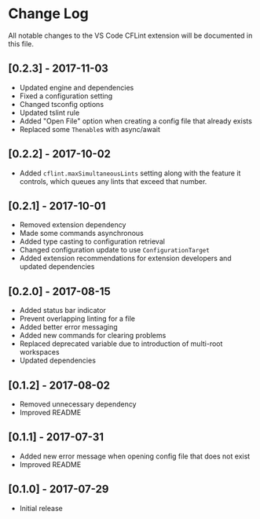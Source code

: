 # Change Log

All notable changes to the VS Code CFLint extension will be documented in this file.

## [0.2.3] - 2017-11-03

- Updated engine and dependencies
- Fixed a configuration setting
- Changed tsconfig options
- Updated tslint rule
- Added "Open File" option when creating a config file that already exists
- Replaced some `Thenable`s with async/await

## [0.2.2] - 2017-10-02

- Added `cflint.maxSimultaneousLints` setting along with the feature it controls, which queues any lints that exceed that number.

## [0.2.1] - 2017-10-01

- Removed extension dependency
- Made some commands asynchronous
- Added type casting to configuration retrieval
- Changed configuration update to use `ConfigurationTarget`
- Added extension recommendations for extension developers and updated dependencies

## [0.2.0] - 2017-08-15

- Added status bar indicator
- Prevent overlapping linting for a file
- Added better error messaging
- Added new commands for clearing problems
- Replaced deprecated variable due to introduction of multi-root workspaces
- Updated dependencies

## [0.1.2] - 2017-08-02

- Removed unnecessary dependency
- Improved README

## [0.1.1] - 2017-07-31

- Added new error message when opening config file that does not exist
- Improved README

## [0.1.0] - 2017-07-29

- Initial release
